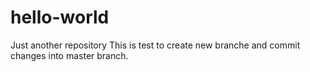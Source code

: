 # hello-world
Just another repository
This is test to create new branche and commit changes into master branch.
